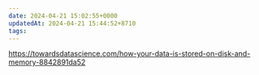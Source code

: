 ```yaml
---
date: 2024-04-21 15:02:55+0000
updatedAt: 2024-04-21 15:44:52+8710
tags: 
---
```

https://towardsdatascience.com/how-your-data-is-stored-on-disk-and-memory-8842891da52